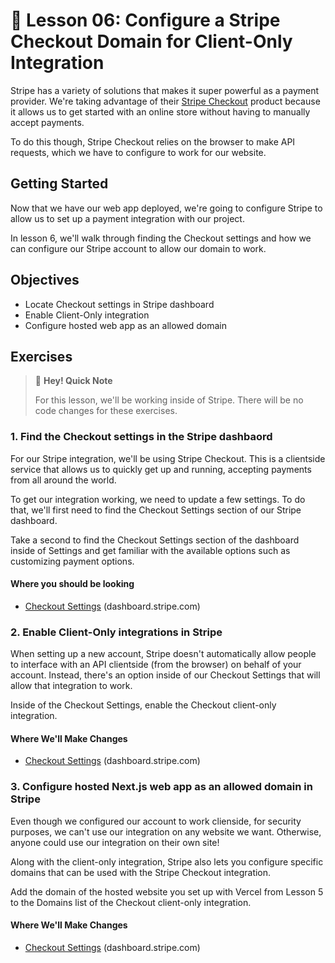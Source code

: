# 📓 Lesson 06: Configure a Stripe Checkout Domain for Client-Only Integration

Stripe has a variety of solutions that makes it super powerful as a payment provider. We're taking advantage of their [Stripe Checkout](https://stripe.com/payments/checkout) product because it allows us to get started with an online store without having to manually accept payments.

To do this though, Stripe Checkout relies on the browser to make API requests, which we have to configure to work for our website.

## Getting Started

Now that we have our web app deployed, we're going to configure Stripe to allow us to set up a payment integration with our project.

In lesson 6, we'll walk through finding the Checkout settings and how we can configure our Stripe account to allow our domain to work.

## Objectives
* Locate Checkout settings in Stripe dashboard
* Enable Client-Only integration
* Configure hosted web app as an allowed domain

## Exercises

> 👋 **Hey! Quick Note**
>
> For this lesson, we'll be working inside of Stripe. There will be no code changes for these exercises.

### 1. Find the Checkout settings in the Stripe dashbaord

For our Stripe integration, we'll be using Stripe Checkout. This is a clientside service that allows us to quickly get up and running, accepting payments from all around the world.

To get our integration working, we need to update a few settings. To do that, we'll first need to find the Checkout Settings section of our Stripe dashboard.

Take a second to find the Checkout Settings section of the dashboard inside of Settings and get familiar with the available options such as customizing payment options.

#### Where you should be looking
* [Checkout Settings](https://dashboard.stripe.com/settings/checkout) (dashboard.stripe.com)

### 2. Enable Client-Only integrations in Stripe

When setting up a new account, Stripe doesn't automatically allow people to interface with an API clientside (from the browser) on behalf of your account. Instead, there's an option inside of our Checkout Settings that will allow that integration to work.

Inside of the Checkout Settings, enable the Checkout client-only integration.

#### Where We'll Make Changes
* [Checkout Settings](https://dashboard.stripe.com/settings/checkout) (dashboard.stripe.com)

### 3. Configure hosted Next.js web app as an allowed domain in Stripe

Even though we configured our account to work clienside, for security purposes, we can't use our integration on any website we want. Otherwise, anyone could use our integration on their own site!

Along with the client-only integration, Stripe also lets you configure specific domains that can be used with the Stripe Checkout integration.

Add the domain of the hosted website you set up with Vercel from Lesson 5 to the Domains list of the Checkout client-only integration.

#### Where We'll Make Changes
* [Checkout Settings](https://dashboard.stripe.com/settings/checkout) (dashboard.stripe.com)
